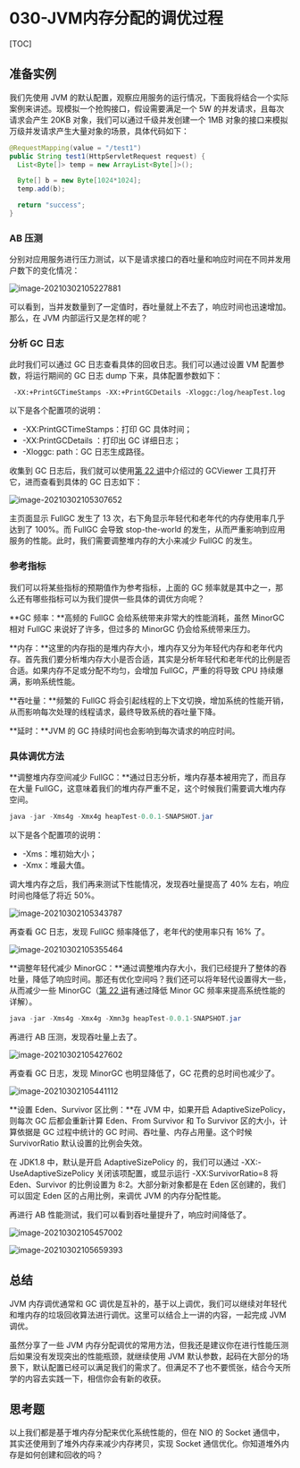 # 030-JVM内存分配的调优过程

[TOC]

## 准备实例

我们先使用 JVM 的默认配置，观察应用服务的运行情况，下面我将结合一个实际案例来讲述。现模拟一个抢购接口，假设需要满足一个 5W 的并发请求，且每次请求会产生 20KB 对象，我们可以通过千级并发创建一个 1MB 对象的接口来模拟万级并发请求产生大量对象的场景，具体代码如下：

```java
@RequestMapping(value = "/test1")
public String test1(HttpServletRequest request) {
  List<Byte[]> temp = new ArrayList<Byte[]>();

  Byte[] b = new Byte[1024*1024];
  temp.add(b);

  return "success";
}
```

### AB 压测

分别对应用服务进行压力测试，以下是请求接口的吞吐量和响应时间在不同并发用户数下的变化情况：

![image-20210302105227881](../../../assets/image-20210302105227881.png)

可以看到，当并发数量到了一定值时，吞吐量就上不去了，响应时间也迅速增加。那么，在 JVM 内部运行又是怎样的呢？

### 分析 GC 日志

此时我们可以通过 GC 日志查看具体的回收日志。我们可以通过设置 VM 配置参数，将运行期间的 GC 日志 dump 下来，具体配置参数如下：

```
 -XX:+PrintGCTimeStamps -XX:+PrintGCDetails -Xloggc:/log/heapTest.log
```

以下是各个配置项的说明：

- -XX:PrintGCTimeStamps：打印 GC 具体时间；
- -XX:PrintGCDetails ：打印出 GC 详细日志；
- -Xloggc: path：GC 日志生成路径。

收集到 GC 日志后，我们就可以使用[第 22 讲](https://time.geekbang.org/column/article/107396)中介绍过的 GCViewer 工具打开它，进而查看到具体的 GC 日志如下：

![image-20210302105307652](../../../assets/image-20210302105307652.png)

主页面显示 FullGC 发生了 13 次，右下角显示年轻代和老年代的内存使用率几乎达到了 100%。而 FullGC 会导致 stop-the-world 的发生，从而严重影响到应用服务的性能。此时，我们需要调整堆内存的大小来减少 FullGC 的发生。

### 参考指标

我们可以将某些指标的预期值作为参考指标，上面的 GC 频率就是其中之一，那么还有哪些指标可以为我们提供一些具体的调优方向呢？

**GC 频率：**高频的 FullGC 会给系统带来非常大的性能消耗，虽然 MinorGC 相对 FullGC 来说好了许多，但过多的 MinorGC 仍会给系统带来压力。

**内存：**这里的内存指的是堆内存大小，堆内存又分为年轻代内存和老年代内存。首先我们要分析堆内存大小是否合适，其实是分析年轻代和老年代的比例是否合适。如果内存不足或分配不均匀，会增加 FullGC，严重的将导致 CPU 持续爆满，影响系统性能。

**吞吐量：**频繁的 FullGC 将会引起线程的上下文切换，增加系统的性能开销，从而影响每次处理的线程请求，最终导致系统的吞吐量下降。

**延时：**JVM 的 GC 持续时间也会影响到每次请求的响应时间。

### 具体调优方法

**调整堆内存空间减少 FullGC：**通过日志分析，堆内存基本被用完了，而且存在大量 FullGC，这意味着我们的堆内存严重不足，这个时候我们需要调大堆内存空间。

```java
java -jar -Xms4g -Xmx4g heapTest-0.0.1-SNAPSHOT.jar
```

以下是各个配置项的说明：

- -Xms：堆初始大小；
- -Xmx：堆最大值。

调大堆内存之后，我们再来测试下性能情况，发现吞吐量提高了 40% 左右，响应时间也降低了将近 50%。

![image-20210302105343787](../../../assets/image-20210302105343787.png)

再查看 GC 日志，发现 FullGC 频率降低了，老年代的使用率只有 16% 了。

![image-20210302105355464](../../../assets/image-20210302105355464.png)

**调整年轻代减少 MinorGC：**通过调整堆内存大小，我们已经提升了整体的吞吐量，降低了响应时间。那还有优化空间吗？我们还可以将年轻代设置得大一些，从而减少一些 MinorGC（[第 22 讲](https://time.geekbang.org/column/article/107396)有通过降低 Minor GC 频率来提高系统性能的详解）。

```java
java -jar -Xms4g -Xmx4g -Xmn3g heapTest-0.0.1-SNAPSHOT.jar
```

再进行 AB 压测，发现吞吐量上去了。

![image-20210302105427602](../../../assets/image-20210302105427602.png)

再查看 GC 日志，发现 MinorGC 也明显降低了，GC 花费的总时间也减少了。

![image-20210302105441112](../../../assets/image-20210302105441112.png)

**设置 Eden、Survivor 区比例：**在 JVM 中，如果开启 AdaptiveSizePolicy，则每次 GC 后都会重新计算 Eden、From Survivor 和 To Survivor 区的大小，计算依据是 GC 过程中统计的 GC 时间、吞吐量、内存占用量。这个时候 SurvivorRatio 默认设置的比例会失效。

在 JDK1.8 中，默认是开启 AdaptiveSizePolicy 的，我们可以通过 -XX:-UseAdaptiveSizePolicy 关闭该项配置，或显示运行 -XX:SurvivorRatio=8 将 Eden、Survivor 的比例设置为 8:2。大部分新对象都是在 Eden 区创建的，我们可以固定 Eden 区的占用比例，来调优 JVM 的内存分配性能。

再进行 AB 性能测试，我们可以看到吞吐量提升了，响应时间降低了。

![image-20210302105457002](../../../assets/image-20210302105457002.png)

![image-20210302105659393](../../../assets/image-20210302105659393.png)

## 总结

JVM 内存调优通常和 GC 调优是互补的，基于以上调优，我们可以继续对年轻代和堆内存的垃圾回收算法进行调优。这里可以结合上一讲的内容，一起完成 JVM 调优。

虽然分享了一些 JVM 内存分配调优的常用方法，但我还是建议你在进行性能压测后如果没有发现突出的性能瓶颈，就继续使用 JVM 默认参数，起码在大部分的场景下，默认配置已经可以满足我们的需求了。但满足不了也不要慌张，结合今天所学的内容去实践一下，相信你会有新的收获。

## 思考题

以上我们都是基于堆内存分配来优化系统性能的，但在 NIO 的 Socket 通信中，其实还使用到了堆外内存来减少内存拷贝，实现 Socket 通信优化。你知道堆外内存是如何创建和回收的吗？